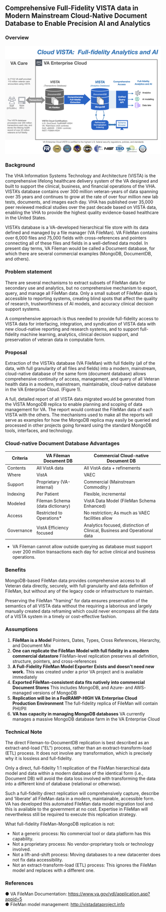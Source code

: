
## Comprehensive Full-Fidelity VISTA data in Modern Mainstream Cloud-Native Document Database to Enable Precision AI and Analytics

### Overview
![cloud analytics overview](img/cloudvista-precision-AI.png)


### Background

The VHA Information Systems Technology and Architecture (VISTA) is the comprehensive lifelong healthcare delivery system of the VA designed and built to support the clinical, business, and financial operations of the VHA. VISTA’s database contains over  300 million veteran-years of data spanning over 35 years and continues to grow at the rate of over four million new lab tests, documents, and images each day. VHA has published over 35,000 peer reviewed medical studies over the past decade based on VISTA data, enabling the VHA to provide the highest quality evidence-based healthcare in the United States.

VISTA’s database is a VA-developed hierarchical file store with its data defined and managed by a file manager (VA FileMan). VA FileMan contains over 6,000 files and 75,000 fields with cross-references and pointers connecting all of these files and fields in a well-defined data model. In present day terms, VA Fileman would be called a Document database, for which there are several commercial examples (MongoDB, DocumentDB, and others).

### Problem statement

There are several mechanisms to extract subsets of FileMan data for secondary use and analytics, but no comprehensive mechanism to export, query, and manage all FileMan data.   Only a small subset of FileMan data is accessible to reporting systems, creating blind spots that affect the quality of research, trustworthiness of AI models, and accuracy clinical decision support systems.

A comprehensive approach is thus needed to provide full-fidelity access to VISTA data for interfacing, integration, and syndication of VISTA data with new cloud-native reporting and research systems, and to support full-fidelity machine learning, analytics, clinical decision support, and preservation of veteran data in computable form.


### Proposal

Extraction of the VISTA’s database (VA FileMan) with full fidelity (all of the data, with full granularity of all files and fields) into a modern, mainstream, cloud-native database of the same form (document database) allows comprehensive continuity of access, management, and query  of all Veteran health data in a modern, mainstream, maintainable, cloud-native database in the VA Enterprise Cloud. (Figure 1). 

A full, detailed report of all VISTA data migrated would be generated from the VISTA MongoDB replica to enable planning and scoping of data management for VA.  The report would contrast the FileMan data of each VISTA with the others.  The mechanisms used to make all the reports will serve as examples for how the MongoDB replica may easily be queried and processed in other projects going forward using the standard MongoDB tools, interfaces, and technology.


###  Cloud-native Document Database Advantages
Criteria | VA Fileman Document DB | Commercial Cloud-native Document DB
--- | --- | ---
Contents | All VistA data | All VistA data + refinements
Where | VistA | VAEC 
Support | Proprietary (VA-internal)  | Commercial (Mainstream Commodity )
Indexing | Per Patient | Flexible, incremental
Modeled | Fileman Schema (data dictionary) | VistA Data Model (FileMan Schema Enhanced)
Access | Restricted to Operations* | No restriction; As much as VAEC facilities allow
Governance | VistA Efficiency focused | Analytics focused, distinction of Clinical, Business and Operational data

* VA Fileman cannot allow outside querying as database must support over 200 million transactions each day for active clinical and business operations.

### Benefits

MongoDB-based FileMan data provides comprehensive access to all Veteran data directly, securely, with full granularity and data definition of FileMan, but without any of the legacy code or infrastructure to maintain. 

Preserving the FileMan "framing" for data ensures preservation of the semantics of all VISTA data without the requiring a laborious and largely manually created data reframing which could never encompass all the data of a VISTA system in a timely or cost-effective fashion.


### Assumptions

1. __FileMan is a Model__
Pointers, Dates, Types, Cross References, Hierarchy, and Document Mix
2. __One can replicate the FileMan Model with full fidelity in a modern commercial datastore__ 
FileMan-level replication preserves all definition, structure, pointers, and cross-references
3. __A Full-Fidelity FileMan Model Exporter Exists and doesn't need new work.__
This was created under a prior VA project and is available immediately 
4. __Exported FileMan-consistent data fits natively into commercial Document Stores__ 
This includes MongoDB, and Azure- and AWS- managed versions of MongoDB
5. __Replication will be in a FedRAMP-HIGH VA Enterprise Cloud Production Environment__
The full-fidelity replica of FileMan will contain PHI/PII
6.  __VA has capacity in managing MongoDB databases__
VA currently manages a massive MongoDB database farm in the VA Enterprise Cloud


### Technical Note

The direct Fileman-to-DocumentDB replication is best described as an extract-and-load ("EL") process, rather than an exxtract-transform-load (ETL) process. It does not involve any transformation, which is precisely why it is lossless and full-fidelity.

Only a direct, full-fidelity 1:1 replication of the FileMan hierarchical data model and data within a modern database of the identical form (i.e., Document DB) will avoid the data loss involved with transforming the data into a different kind of database (relational or otherwise). 

Such a full-fidelity direct replication will comprehensively capture, describe and ‘liberate’ all FileMan data in a modern, maintainable, accessible form. VA has developed this automated  FileMan data model migration tool and this is available to the government at no cost. Expertise in FileMan will nevertheless still be required to execute this replication strategy.

What full-fidelity FileMan-MongoDB replication is not:  
* Not a generic process: No commercial tool or data platform has this capability.
* Not a proprietary process: No vendor-proprietary tools or technology involved.
* Not a  lift-and-shift process: Moving databases to a new datacenter does not fix data accessibility.
* Not an  extract-transform-load (ETL) process: This ignores the FileMan model and replaces with a different one.


### References

●	VA FileMan Documentation:  https://www.va.gov/vdl/application.asp?appid=5  
●	FileMan model management: http://vistadataproject.info
